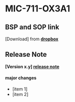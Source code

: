 # MIC-711-OX3A1
## BSP and SOP link
[Download] from **[dropbox](https://abc)** 
## Release Note
**[Version x.y] [release note](docs/ReleaseNote-x.y.md)**
#### major changes
* [item 1]
* [item 2]
